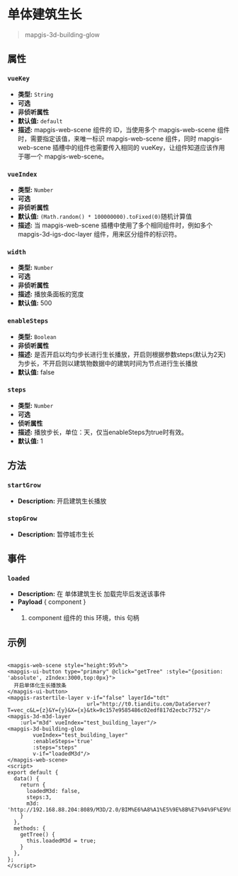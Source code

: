 # 单体建筑生长

> mapgis-3d-building-glow

## 属性

### `vueKey`

- **类型:** `String`
- **可选**
- **非侦听属性**
- **默认值:** `default`
- **描述:** mapgis-web-scene 组件的 ID，当使用多个 mapgis-web-scene 组件时，需要指定该值，来唯一标识 mapgis-web-scene 组件，同时 mapgis-web-scene
  插槽中的组件也需要传入相同的 vueKey，让组件知道应该作用于哪一个 mapgis-web-scene。

### `vueIndex`

- **类型:** `Number`
- **可选**
- **非侦听属性**
- **默认值:** `(Math.random() * 100000000).toFixed(0)`随机计算值
- **描述:** 当 mapgis-web-scene 插槽中使用了多个相同组件时，例如多个 mapgis-3d-igs-doc-layer 组件，用来区分组件的标识符。

### `width`

- **类型:** `Number`
- **可选**
- **非侦听属性**
- **描述:** 播放条面板的宽度
- **默认值:** 500

### `enableSteps`

- **类型:** `Boolean`
- **非侦听属性**
- **描述:** 是否开启以均匀步长进行生长播放，开启则根据参数steps(默认为2天)为步长，不开启则以建筑物数据中的建筑时间为节点进行生长播放
- **默认值:** false

### `steps`

- **类型:** `Number`
- **可选**
- **侦听属性**
- **描述:** 播放步长，单位：天，仅当enableSteps为true时有效。
- **默认值:** 1

## 方法

### `startGrow`

- **Description:** 开启建筑生长播放

### `stopGrow`

- **Description:** 暂停城市生长

## 事件

### `loaded`

- **Description:** 在 单体建筑生长 加载完毕后发送该事件
- **Payload** { component }
-
    1. component 组件的 this 环境，this 句柄

## 示例

```vue

<mapgis-web-scene style="height:95vh">
<mapgis-ui-button type="primary" @click="getTree" :style="{position: 'absolute', zIndex:3000,top:0px}">
  开启单体化生长播放条
</mapgis-ui-button>
<mapgis-rastertile-layer v-if="false" layerId="tdt"
                         url="http://t0.tianditu.com/DataServer?T=vec_c&L={z}&Y={y}&X={x}&tk=9c157e9585486c02edf817d2ecbc7752"/>
<mapgis-3d-m3d-layer
    :url="m3d" vueIndex="test_building_layer"/>
<mapgis-3d-building-glow 
        vueIndex="test_building_layer"
        :enableSteps='true'
        :steps="steps"
        v-if="loadedM3d"/>
</mapgis-web-scene>
<script>
export default {
  data() {
    return {
      loadedM3d: false,
      steps:3,
      m3d: 'http://192.168.88.204:8089/M3D/2.0/BIM%E6%A8%A1%E5%9E%8B%E7%94%9F%E9%95%BFtime/BIM%E6%A8%A1%E5%9E%8B%E7%94%9F%E9%95%BFtime.mcj'
    }
  },
  methods: {
    getTree() {
      this.loadedM3d = true;
    }
  },
};
</script>
```
